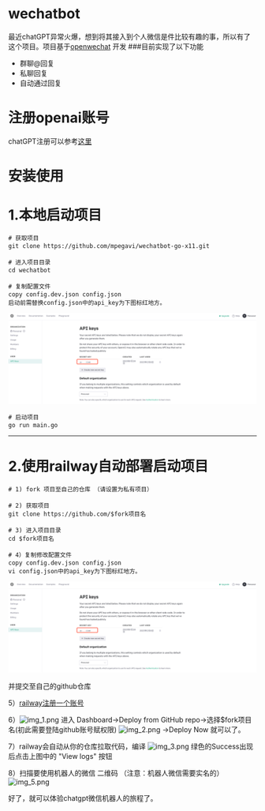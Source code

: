 # wechatbot
最近chatGPT异常火爆，想到将其接入到个人微信是件比较有趣的事，所以有了这个项目。项目基于[openwechat](https://github.com/eatmoreapple/openwechat)
开发
###目前实现了以下功能
 + 群聊@回复
 + 私聊回复
 + 自动通过回复
 
# 注册openai账号
chatGPT注册可以参考[这里](https://juejin.cn/post/7173447848292253704)

# 安装使用

# 1.本地启动项目
````
# 获取项目
git clone https://github.com/mpegavi/wechatbot-go-x11.git

# 进入项目目录
cd wechatbot

# 复制配置文件
copy config.dev.json config.json
启动前需替换config.json中的api_key为下图标红地方。
````
![img.png](img.png)

```
# 启动项目
go run main.go
```
---------------

# 2.使用railway自动部署启动项目
```
# 1) fork 项目至自己的仓库 （请设置为私有项目）

# 2) 获取项目
git clone https://github.com/$fork项目名

# 3) 进入项目目录
cd $fork项目名

# 4）复制修改配置文件
copy config.dev.json config.json
vi config.json中的api_key为下图标红地方。
````
![img.png](img.png)

并提交至自己的github仓库

5）[railway注册一个账号](https://railway.app/)

6）![img_1.png](img_1.png)
   进入 Dashboard->Deploy from GitHub repo->选择$fork项目名(初此需要登陆github账号赋权限)
![img_2.png](img_2.png)
   ->Deploy Now 就可以了。

7）railway会自动从你的仓库拉取代码，编译
![img_3.png](img_3.png)
绿色的Success出现后点击上图中的 "View logs" 按钮

8）扫描要使用机器人的微信 二维码 （注意：机器人微信需要实名的）
![img_5.png](img_5.png)

好了，就可以体验chatgpt微信机器人的旅程了。








